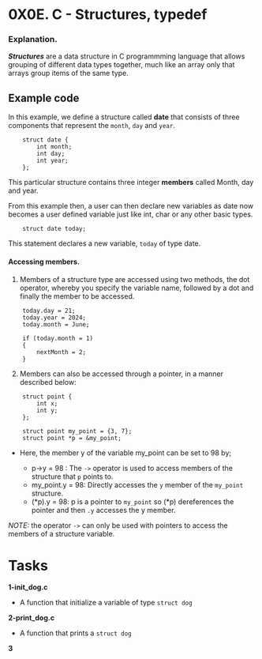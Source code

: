 # 0X0E. C - Structures, typedef

### Explanation.

***Structures*** are a data structure in C programmming language that allows grouping of different data types together, much like an array only that arrays group items of the same type.

## Example code
In this example, we define a structure called **date** that consists of three components that represent the `month`, `day` and `year`.

```
	struct date {
		int month;
		int day;
		int year;
	};
```

This particular structure contains three integer **members** called Month, day and year. 

From this example then, a user can then declare new variables as date now becomes a user defined variable just like int, char or any other basic types.

```
	struct date today;
```
This statement declares a new variable, `today` of type date.

#### Accessing  members.

1. Members of a structure type are accessed using two methods, the dot operator, whereby you specify the variable name, followed by a dot and finally the member to be accessed.

```
	today.day = 21;
	today.year = 2024;
	today.month = June;

	if (today.month = 1)
	{
		nextMonth = 2;
	}
```

2. Members can also be accessed through a pointer, in a manner described below:

```
	struct point {
		int x;
		int y;
	};

	struct point my_point = {3, 7};
	struct point *p = &my_point;
```
- Here, the member y of the variable my_point can be set to 98 by;

	- p->y = 98 : The `->` operator is used to access members of the structure that `p` points to.
	- my_point.y = 98: Directly accesses the `y` member of the `my_point` structure.
	- (*p).y = 98: p is a pointer to `my_point` so (*p) dereferences the pointer and then `.y` accesses the y member. 


*NOTE:* the operator `->` can only be used with pointers to access the members of a structure variable.


# Tasks

**1-init_dog.c**

- A function that initialize a variable of type `struct dog`

**2-print_dog.c**

- A function that prints a `struct dog`

**3**
